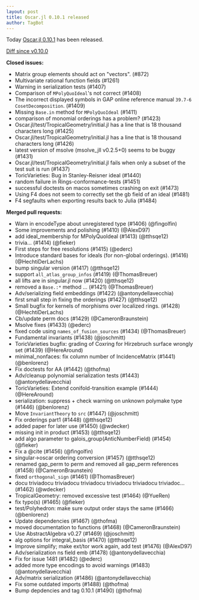 ```yaml
---
layout: post
title: Oscar.jl 0.10.1 released
author: TagBot
---
```


Today [Oscar.jl 0.10.1](https://github.com/oscar-system/Oscar.jl/releases/tag/v0.10.1) has
been released.

[Diff since v0.10.0](https://github.com/oscar-system/Oscar.jl/compare/v0.10.0...v0.10.1)


**Closed issues:**
- Matrix group elements should act on "vectors".  (#872)
- Multivariate rational function fields (#1261)
- Warning in serialization tests (#1407)
- Comparison of `MPolyQuoIdeal`'s not correct (#1408)
- The incorrect displayed symbols in GAP online reference manual `39.7-6 CosetDecomposition`. (#1409)
- Missing `Base.in` method for `MPolyQuoIdeal` (#1411)
- comparison of monomial orderings has a problem? (#1423)
- Oscar.jl/test/TropicalGeometry/initial.jl has a line that is 18 thousand characters long (#1425)
- Oscar.jl/test/TropicalGeometry/initial.jl has a line that is 18 thousand characters long (#1426)
- latest version of msolve (msolve_jll v0.2.5+0) seems to be buggy (#1431)
- Oscar.jl/test/TropicalGeometry/initial.jl fails when only a subset of the test suit is run (#1437)
- ToricVarieties: Bug in Stanley-Reisner ideal (#1440)
- random failure in Rings-conformance-tests (#1451)
- successful doctests on macos sometimes crashing on exit (#1473)
- Using F4 does not seem to correctly set the gb field of an ideal (#1481)
- F4 segfaults when exporting results back to Julia (#1484)

**Merged pull requests:**
- Warn in encodeType about unregistered type (#1406) (@fingolfin)
- Some improvements and polishing (#1410) (@AlexD97)
- add ideal_membership for MPolyQuoIdeal (#1413) (@tthsqe12)
- trivia... (#1414) (@fieker)
- First steps for free resolutions (#1415) (@ederc)
- Introduce standard bases for ideals (for non-global orderings). (#1416) (@HechtiDerLachs)
- bump singular version (#1417) (@tthsqe12)
- support `all_atlas_group_infos` (#1419) (@ThomasBreuer)
- all lifts are in singular.jl now (#1420) (@tthsqe12)
- removed a `Base.:*` method ... (#1421) (@ThomasBreuer)
- Adv/serializing field embeddings (#1422) (@antonydellavecchia)
- first small step in fixing the orderings (#1427) (@tthsqe12)
- Small bugfix for kernels of morphisms over localized rings. (#1428) (@HechtiDerLachs)
- Cb/update perm docs (#1429) (@CameronBraunstein)
- Msolve fixes (#1433) (@ederc)
- fixed code using `names_of_fusion_sources` (#1434) (@ThomasBreuer)
- Fundamental invariants (#1438) (@joschmitt)
- ToricVarieties bugfix: grading of Coxring for Hirzebruch surface wrongly set (#1439) (@HereAround)
- minimal_nonfaces: fix column number of IncidenceMatrix (#1441) (@benlorenz)
- Fix doctests for AA (#1442) (@thofma)
- Adv/cleanup polynomial serialization tests (#1443) (@antonydellavecchia)
- ToricVarieties: Extend conifold-transition example (#1444) (@HereAround)
- serialization: suppress + check warning on unknown polymake type (#1446) (@benlorenz)
- Move `InvariantTheory` to `src` (#1447) (@joschmitt)
- Fix orderings part1 (#1448) (@tthsqe12)
- added paper for later use (#1450) (@wdecker)
- missing init in product (#1453) (@tthsqe12)
- add algo parameter to galois_group(AnticNumberField) (#1454) (@fieker)
- Fix a @cite (#1456) (@fingolfin)
- singular->oscar ordering conversion (#1457) (@tthsqe12)
- renamed gap_perm to perm and removed all gap_perm references (#1458) (@CameronBraunstein)
- fixed `orthogonal_sign` (#1461) (@ThomasBreuer)
- docu triviadocu triviadocu triviadocu triviadocu triviadocu triviadoc… (#1462) (@wdecker)
- TropicalGeometry: removed excessive test (#1464) (@YueRen)
- fix typo(s) (#1465) (@fieker)
- test/Polyhedron: make sure output order stays the same (#1466) (@benlorenz)
- Update dependencies (#1467) (@thofma)
- moved documentation to functions (#1468) (@CameronBraunstein)
- Use AbstractAlgebra v0.27 (#1469) (@joschmitt)
- alg options for integral_basis (#1470) (@tthsqe12)
- Improve simplify; make ext/tor work again, add test (#1476) (@AlexD97)
- Adv/serialization ns field emb (#1478) (@antonydellavecchia)
- Fix for issue 1481 (#1482) (@ederc)
- added more type encodings to avoid warnings (#1483) (@antonydellavecchia)
- Adv/matrix serialization (#1486) (@antonydellavecchia)
- Fix some outdated imports (#1488) (@thofma)
- Bump depdencies and tag 0.10.1 (#1490) (@thofma)
